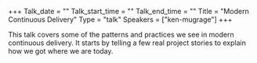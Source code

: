 +++
Talk_date = ""
Talk_start_time = ""
Talk_end_time = ""
Title = "Modern Continuous Delivery"
Type = "talk"
Speakers = ["ken-mugrage"]
+++

This talk covers some of the patterns and practices we see in modern continuous delivery. It starts by telling a few real project stories to explain how we got where we are today.
